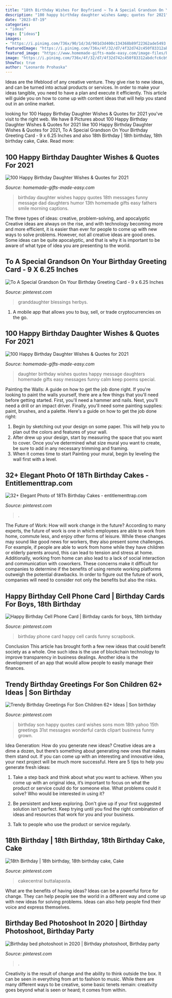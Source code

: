 ```yaml
---
title: "18th Birthday Wishes For Boyfriend ~ To A Special Grandson On Your Birthday Greeting Card"
description: "100 happy birthday daughter wishes &amp; quotes for 2021"
date: "2023-07-19"
categories:
- "ideas"
tags: ["ideas"]
images:
- "https://i.pinimg.com/736x/90/1d/3d/901d3d400c134368b89f22362ade5493.jpg"
featuredImage: "https://i.pinimg.com/736x/4f/32/d7/4f32d742c450f83312abdcfc6cb97b56.jpg"
featured_image: "https://www.homemade-gifts-made-easy.com/image-files/birthday-wishes-for-daughter-childhood-expired-600x900.jpg"
image: "https://i.pinimg.com/736x/4f/32/d7/4f32d742c450f83312abdcfc6cb97b56.jpg"
ShowToc: true
author: "Leonardo Prohaska"
---
```



Ideas are the lifeblood of any creative venture. They give rise to new ideas, and can be turned into actual products or services. In order to make your ideas tangible, you need to have a plan and execute it efficiently. This article will guide you on how to come up with content ideas that will help you stand out in an online market.

	

		
looking for 100 Happy Birthday Daughter Wishes &amp; Quotes for 2021 you've visit to the right web. We have 8 Pictures about 100 Happy Birthday Daughter Wishes &amp; Quotes for 2021 like 100 Happy Birthday Daughter Wishes &amp; Quotes for 2021, To A Special Grandson On Your Birthday Greeting Card - 9 x 6.25 Inches and also 18th Birthday | 18th birthday, 18th birthday cake, Cake. Read more:
		
    
## 100 Happy Birthday Daughter Wishes &amp; Quotes For 2021

<img loading=lazy src="https://www.homemade-gifts-made-easy.com/image-files/birthday-wishes-for-daughter-childhood-expired-600x900.jpg" onerror="this.onerror=null;this.src='https://tse1.mm.bing.net/th?id=OIP.Max0c34Sn1VisRo9a3ZDuAHaLH&amp;pid=15.1';" alt="100 Happy Birthday Daughter Wishes &amp; Quotes for 2021">

_Source: homemade-gifts-made-easy.com_

>birthday daughter wishes happy quotes 18th messages funny message dad daughters humor 13th homemade gifts easy fathers smile morning captions. 

	

The three types of ideas: creative, problem-solving, and apocalyptic
Creative ideas are always on the rise, and with technology becoming more and more efficient, it is easier than ever for people to come up with new ways to solve problems. However, not all creative ideas are good ones. Some ideas can be quite apocalyptic, and that is why it is important to be aware of what type of idea you are presenting to the world.

    
## To A Special Grandson On Your Birthday Greeting Card - 9 X 6.25 Inches

<img loading=lazy src="https://i.pinimg.com/736x/7e/5f/3a/7e5f3afa770b0cbd4c03765ec5c266e1.jpg" onerror="this.onerror=null;this.src='https://tse2.mm.bing.net/th?id=OIP.xHbOSnCjjiV_7P2v-gZTFwHaKl&amp;pid=15.1';" alt="To A Special Grandson On Your Birthday Greeting Card - 9 x 6.25 Inches">

_Source: pinterest.com_

>granddaughter blessings herbys. 

	

1. A mobile app that allows you to buy, sell, or trade cryptocurrencies on the go.

    
## 100 Happy Birthday Daughter Wishes &amp; Quotes For 2021

<img loading=lazy src="https://www.homemade-gifts-made-easy.com/image-files/birthday-wishes-for-daughter-keep-calm-600x900.jpg" onerror="this.onerror=null;this.src='https://tse3.mm.bing.net/th?id=OIP.0aSRBTCNGI1Oygd8RK8z-QHaLH&amp;pid=15.1';" alt="100 Happy Birthday Daughter Wishes &amp; Quotes for 2021">

_Source: homemade-gifts-made-easy.com_

>daughter birthday wishes quotes happy message daughters homemade gifts easy messages funny calm keep poems special. 

	

Painting the Walls: A guide on how to get the job done right.
If you're looking to paint the walls yourself, there are a few things that you'll need before getting started. First, you'll need a hammer and nails. Next, you'll need a drill or an impact driver. Finally, you'll need some painting supplies: paint, brushes, and a palette. Here's a guide on how to get the job done right: 
1) Begin by sketching out your design on some paper. This will help you to plan out the colors and features of your wall. 
2) After drew up your design, start by measuring the space that you want to cover. Once you've determined what size mural you want to create, be sure to add in any necessary trimming and framing. 
3) When it comes time to start Painting your mural, begin by leveling the wall first with a level.

    
## 32+ Elegant Photo Of 18Th Birthday Cakes - Entitlementtrap.com

<img loading=lazy src="https://i.pinimg.com/736x/42/91/c3/4291c32fe8ba59b2ab626bd22f74609e.jpg" onerror="this.onerror=null;this.src='https://tse1.mm.bing.net/th?id=OIP.szJdLVBD76_s0JeTKa8YgQHaJ5&amp;pid=15.1';" alt="32+ Elegant Photo of 18Th Birthday Cakes - entitlementtrap.com">

_Source: pinterest.com_

>. 

	

The Future of Work: How will work change in the future?
According to many experts, the future of work is one in which employees are able to work from home, commute less, and enjoy other forms of leisure. While these changes may sound like good news for workers, they also present some challenges. For example, if people are able to work from home while they have children or elderly parents around, this can lead to tension and stress at home. Additionally, working from home can also lead to a lack of social interaction and communication with coworkers. These concerns make it difficult for companies to determine if the benefits of using remote working platforms outweigh the potential drawbacks. In order to figure out the future of work, companies will need to consider not only the benefits but also the risks.

    
## Happy Birthday Cell Phone Card | Birthday Cards For Boys, 18th Birthday

<img loading=lazy src="https://i.pinimg.com/736x/4f/32/d7/4f32d742c450f83312abdcfc6cb97b56.jpg" onerror="this.onerror=null;this.src='https://tse3.mm.bing.net/th?id=OIP.X_ekSptzC_-RKIsqjBYmkwHaKL&amp;pid=15.1';" alt="Happy Birthday Cell Phone Card | Birthday cards for boys, 18th birthday">

_Source: pinterest.com_

>birthday phone card happy cell cards funny scrapbook. 

	

Conclusion
This article has brought forth a few new ideas that could benefit society as a whole. One such idea is the use of blockchain technology to improve transparency in business dealings. Another idea is the development of an app that would allow people to easily manage their finances.

    
## Trendy Birthday Greetings For Son Children 62+ Ideas | Son Birthday

<img loading=lazy src="https://i.pinimg.com/736x/dd/0b/05/dd0b05f64d8f73d9d8ede3367f89b946.jpg" onerror="this.onerror=null;this.src='https://tse4.mm.bing.net/th?id=OIP.knpoy9aJ20wOUPJY4AwHRAAAAA&amp;pid=15.1';" alt="Trendy Birthday Greetings For Son Children 62+ Ideas | Son birthday">

_Source: pinterest.com_

>birthday son happy quotes card wishes sons mom 18th yahoo 15th greetings 31st messages wonderful cards clipart business funny grown. 

	

Idea Generation: How do you generate new ideas?
Creative ideas are a dime a dozen, but there’s something about generating new ones that makes them stand out. If you can come up with an interesting and innovative idea, your next project will be much more successful. Here are 5 tips to help you generate fresh ideas:
1. Take a step back and think about what you want to achieve. When you come up with an original idea, it’s important to focus on what the product or service could do for someone else. What problems could it solve? Who would be interested in using it?

2. Be persistent and keep exploring. Don't give up if your first suggested solution isn't perfect. Keep trying until you find the right combination of ideas and resources that work for you and your business.

3. Talk to people who use the product or service regularly.

    
## 18th Birthday | 18th Birthday, 18th Birthday Cake, Cake

<img loading=lazy src="https://i.pinimg.com/736x/86/da/be/86dabeccc0380fea98e1299f9f95df1a--th-birthday-cake-beautiful-cakes.jpg" onerror="this.onerror=null;this.src='https://tse1.mm.bing.net/th?id=OIP.5h0TgjWYyMu1AtnZU-hCdQHaJ4&amp;pid=15.1';" alt="18th Birthday | 18th birthday, 18th birthday cake, Cake">

_Source: pinterest.com_

>cakecentral buttalapasta. 

	

What are the benefits of having ideas?
Ideas can be a powerful force for change. They can help people see the world in a different way and come up with new ideas for solving problems. Ideas can also help people find their voice and express themselves.

    
## Birthday Bed Photoshoot In 2020 | Birthday Photoshoot, Birthday Party

<img loading=lazy src="https://i.pinimg.com/736x/90/1d/3d/901d3d400c134368b89f22362ade5493.jpg" onerror="this.onerror=null;this.src='https://tse1.mm.bing.net/th?id=OIP.5kgkMt5Tepw_A92Bg4n8mwHaJ3&amp;pid=15.1';" alt="Birthday bed photoshoot in 2020 | Birthday photoshoot, Birthday party">

_Source: pinterest.com_

>. 

	

Creativity is the result of change and the ability to think outside the box. It can be seen in everything from art to fashion to music. While there are many different ways to be creative, some basic tenets remain: creativity goes beyond what is seen or heard; it comes from within.

